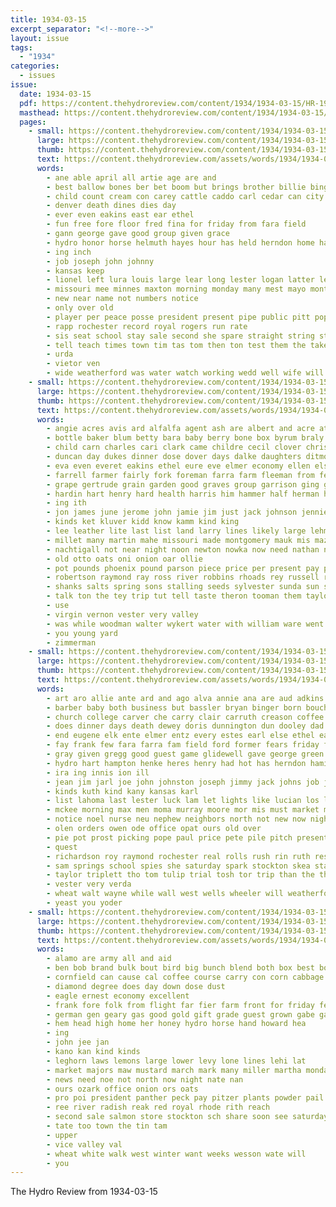 ```yaml
---
title: 1934-03-15
excerpt_separator: "<!--more-->"
layout: issue
tags:
  - "1934"
categories:
  - issues
issue:
  date: 1934-03-15
  pdf: https://content.thehydroreview.com/content/1934/1934-03-15/HR-1934-03-15.pdf
  masthead: https://content.thehydroreview.com/content/1934/1934-03-15/masthead/HR-1934-03-15.jpg
  pages:
    - small: https://content.thehydroreview.com/content/1934/1934-03-15/small/HR-1934-03-15-01.jpg
      large: https://content.thehydroreview.com/content/1934/1934-03-15/large/HR-1934-03-15-01.jpg
      thumb: https://content.thehydroreview.com/content/1934/1934-03-15/thumbnails/HR-1934-03-15-01.jpg
      text: https://content.thehydroreview.com/assets/words/1934/1934-03-15/HR-1934-03-15-01.txt
      words:
        - ane able april all artie age are and
        - best ballow bones ber bet boom but brings brother billie binger better bec been baby
        - child count cream con carey cattle caddo carl cedar can city clark came come county company class cake cause
        - denver death dines dies day
        - ever even eakins east ear ethel
        - fun free fore floor fred fina for friday from fara field
        - gann george gave good group given grace
        - hydro honor horse helmuth hayes hour has held herndon home hafer her had hold
        - ing inch
        - job joseph john johnny
        - kansas keep
        - lionel left lura louis large lear long lester logan latter learn
        - missouri mee minnes maxton morning monday many mest mayo mont matter mediate mis martha may mills mary made march more
        - new near name not numbers notice
        - only over old
        - player per peace posse president present pipe public pitt pope
        - rapp rochester record royal rogers run rate
        - sis seat school stay sale second she spare straight string still story shall saturday show setting sacks set stockton stock son star seed strong stroke
        - tell teach times town tim tas tom then ton test them the taken table tho tes tha
        - urda
        - vietor ven
        - wide weatherford was water watch working wedd well wife will with wil
    - small: https://content.thehydroreview.com/content/1934/1934-03-15/small/HR-1934-03-15-02.jpg
      large: https://content.thehydroreview.com/content/1934/1934-03-15/large/HR-1934-03-15-02.jpg
      thumb: https://content.thehydroreview.com/content/1934/1934-03-15/thumbnails/HR-1934-03-15-02.jpg
      text: https://content.thehydroreview.com/assets/words/1934/1934-03-15/HR-1934-03-15-02.txt
      words:
        - angie acres avis ard alfalfa agent ash are albert and acre ath alice albright alva all
        - bottle baker blum betty bara baby berry bone box byrum braly bright buckmaster boyd beek below butte brown birth buy bowels brien bis business best bill barn big bunch balance but bishop brooker billy bars bur buyer blew boschert brewer ben burton burkhalter binger been
        - child carn charles cari clark came childre cecil clover christina copes cobb carnegie cox camel camp case care columbus city cal clarence claude canyon corn crissman con cure caddo cedar cash charlie colony
        - duncan day dukes dinner dose dover days dalke daughters ditmore dewitt daughter
        - eva even everet eakins ethel eure eve elmer economy ellen elsie east elva edward ernest
        - farrell farmer fairly fork foreman farra farm fleeman from few fort fire frida first fake fiel fie fry foy frid fig friday frank for flakes
        - grape gertrude grain garden good graves group garrison ging games gage gun george glen geary gave gentle
        - hardin hart henry hard health harris him hammer half herman harne heinz hinton hara head herndon harold hand heaser hay high hell herbert howard home harry harding hour ham hall house hydro her
        - ing ith
        - jon james june jerome john jamie jim just jack johnson jennie
        - kinds ket kluver kidd know kamm kind king
        - lee leather lite last list land larry lines likely large lehman lunch little left logan lena lister like
        - millet many martin mahe missouri made montgomery mauk mis mazel might maguire moline man mary morning mount most mae more monday mar must miss meas monda mor mound mckinsey much miller mai mat mapel mineral members march
        - nachtigall not near night noon newton nowka now need nathan news notice niehues nice nay
        - old otto oats oni onion oar ollie
        - pot pounds phoenix pound parson piece price per present pay plate place past pretty pugh philip pick penning
        - robertson raymond ray ross river robbins rhoads rey russell repp ren red roof read rust rest
        - shanks salts spring sons stalling seeds sylvester sunda sun seed still spoon sider stork sam sale simpson senna summer sines sutton sweet sandy sudan saj setting small sunday starks sister sund saturday sholl second sheffer sin son sick standard sharry session salad strong see soap save
        - talk ton the tey trip tut tell taste theron tooman them taylor tobe thirsk triplett test
        - use
        - virgin vernon vester very valley
        - was while woodman walter wykert water with william ware went wildman west week want walker woodrow work way wit wife wright well write will wind williams
        - you young yard
        - zimmerman
    - small: https://content.thehydroreview.com/content/1934/1934-03-15/small/HR-1934-03-15-03.jpg
      large: https://content.thehydroreview.com/content/1934/1934-03-15/large/HR-1934-03-15-03.jpg
      thumb: https://content.thehydroreview.com/content/1934/1934-03-15/thumbnails/HR-1934-03-15-03.jpg
      text: https://content.thehydroreview.com/assets/words/1934/1934-03-15/HR-1934-03-15-03.txt
      words:
        - art aro allie ante ard and ago alva annie ana are aud adkins all ayton angeles adams aid
        - barber baby both business but bassler bryan binger born boucher bank bread bobby blough bert ballew been best byler batter board betty branson brother back bir ben bill buy bear bag bender brake bayer
        - church college carver che carry clair carruth creason coffee calla care cry curnutt carpenter champion cattle collier cake can claude city cross chilli clinton carl cari crail creek charles came con cause common company clayton channell check
        - does dinner days death dewey doris dunnington dun dooley dad daughter david dungan doyle don day dough daughters
        - end eugene elk ente elmer entz every estes earl else ethel easter
        - fay frank few fara farra fam field ford former fears friday fluke foss floyd friends farmer fries fry for from first frost
        - gray given gregg good guest game glidewell gave george green going geary group gard
        - hydro hart hampton henke heres henry had hot has herndon hamilton harmony horne hut homes heidebrecht hume house home harry hinton harm hafer heart homer hobart her honor helen herman hall hal
        - ira ing innis ion ill
        - jean jim jarl joe john johnston joseph jimmy jack johns job joy jones
        - kinds kuth kind kany kansas karl
        - list lahoma last lester luck lam let lights like lucian los leona lange lake lay left levi
        - mckee morning max men moma murray moore mor mis must market mullins mayo missouri miss morgan mar morgans mcfarlin maxton mary more march morgen mond made marie means mose monday mae miller mew man minne minnie much marry
        - notice noel nurse neu nephew neighbors north not new now night news
        - olen orders owen ode office opat ours old over
        - pie pot prost picking pope paul price pete pile pitch present pearson parr pleasant pies public pay pitzer pound part
        - quest
        - richardson roy raymond rochester real rolls rush rin ruth res rowland reason robertson rank
        - sam springs school spies she saturday spark stockton skea standard sutton show stutzman son smith scott service stella sota self sire sell sua safe seate sena subject short strength strong sister sale sun see sick staples souri sedan special slagell sunda surprise schools sey spain sho sunday south
        - taylor triplett tho tom tulip trial tosh tor trip than the thomas twele tock theron ton tay town teacher
        - vester very verda
        - wheat walt wayne while wall west wells wheeler will weatherford wife weston was week wise work white watson weller way williams with walter why
        - yeast you yoder
    - small: https://content.thehydroreview.com/content/1934/1934-03-15/small/HR-1934-03-15-04.jpg
      large: https://content.thehydroreview.com/content/1934/1934-03-15/large/HR-1934-03-15-04.jpg
      thumb: https://content.thehydroreview.com/content/1934/1934-03-15/thumbnails/HR-1934-03-15-04.jpg
      text: https://content.thehydroreview.com/assets/words/1934/1934-03-15/HR-1934-03-15-04.txt
      words:
        - alamo are army all and aid
        - ben bob brand bulk bout bird big bunch blend both box best bottle bars bring
        - cornfield can cause cal coffee course carry con corn cabbage cash clover crystal close colo colorado call cream
        - diamond degree does day down dose dust
        - eagle ernest economy excellent
        - frank fore folk from flight far fier farm front for friday fede
        - german gen geary gas good gold gift grade guest grown gabe gay
        - hem head high home her honey hydro horse hand howard hea
        - ing
        - john jee jan
        - kano kan kind kinds
        - leghorn laws lemons large lower levy lone lines lehi lat
        - market majors maw mustard march mark many miller martha monday marki
        - news need noe not north now night nate nan
        - ours ozark office onion ors oats
        - pro poi president panther peck pay pitzer plants powder pail pump pels pauline pounds page pound price paper people per pint perme peaches
        - ree river radish reak red royal rhode rith reach
        - second sale salmon store stockton sch share soon see saturday sunday soap sweet size seeds soda salad space special sugar seed sons smith
        - tate too town the tin tam
        - upper
        - vice valley val
        - wheat white walk west winter want weeks wesson wate will
        - you
---
```


The Hydro Review from 1934-03-15

<!--more-->

